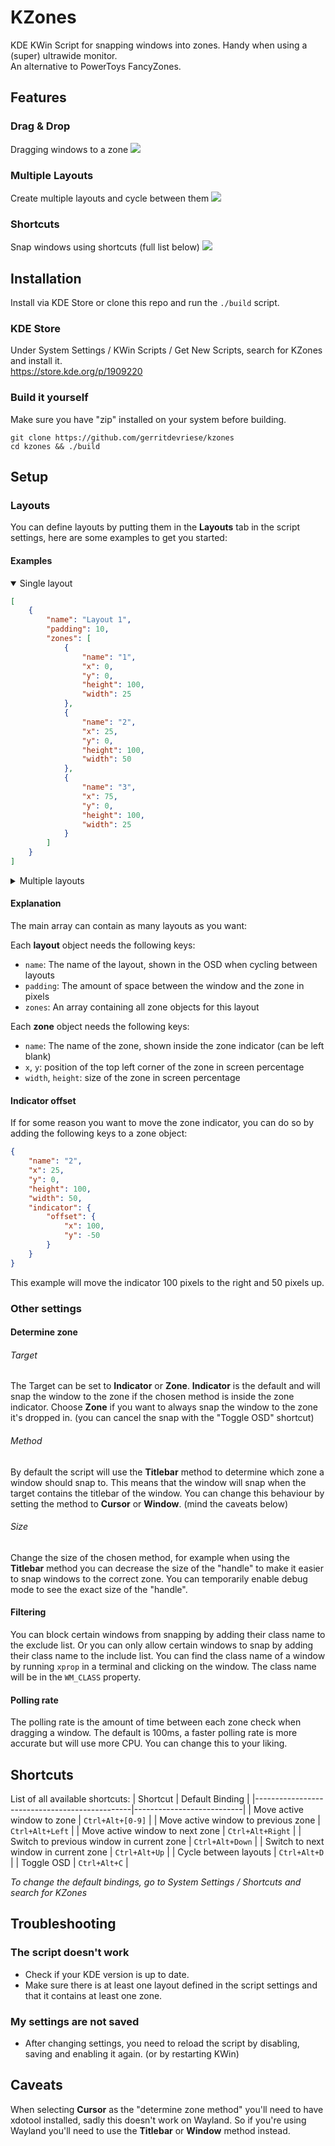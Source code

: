 # KZones
KDE KWin Script for snapping windows into zones. Handy when using a (super) ultrawide monitor.  
An alternative to PowerToys FancyZones.

## Features
### Drag & Drop
Dragging windows to a zone
![](./media/dragdrop.gif)
### Multiple Layouts
Create multiple layouts and cycle between them
![](./media/layouts.gif)
### Shortcuts
Snap windows using shortcuts (full list below)
![](./media/shortcuts.gif)

## Installation
Install via KDE Store or clone this repo and run the `./build` script.
### KDE Store
Under System Settings / KWin Scripts / Get New Scripts, search for KZones and install it.  
https://store.kde.org/p/1909220
### Build it yourself
Make sure you have "zip" installed on your system before building.
```
git clone https://github.com/gerritdevriese/kzones
cd kzones && ./build
```

## Setup
### Layouts
You can define layouts by putting them in the **Layouts** tab in the script settings, here are some examples to get you started:
#### Examples
<details open>
  <summary>Single layout</summary>

```json
[
    {
        "name": "Layout 1",
        "padding": 10,
        "zones": [
            {
                "name": "1",
                "x": 0,
                "y": 0,
                "height": 100,
                "width": 25
            },
            {
                "name": "2",
                "x": 25,
                "y": 0,
                "height": 100,
                "width": 50
            },
            {
                "name": "3",
                "x": 75,
                "y": 0,
                "height": 100,
                "width": 25
            }
        ]
    }
]
```

</details>

<details>
  <summary>Multiple layouts</summary>

```json
[
    {
        "name": "Layout 1",
        "padding": 0,
        "zones": [
            {
                "name": "1",
                "x": 0,
                "y": 0,
                "height": 100,
                "width": 25
            },
            {
                "name": "2",
                "x": 25,
                "y": 0,
                "height": 100,
                "width": 50
            },
            {
                "name": "3",
                "x": 75,
                "y": 0,
                "height": 100,
                "width": 25
            }
        ]
    },
    {
        "name": "Layout 2",
        "padding": 0,
        "zones": [
            {
                "name": "1",
                "x": 0,
                "y": 0,
                "height": 50,
                "width": 25
            },
            {
                "name": "2",
                "x": 0,
                "y": 50,
                "height": 50,
                "width": 25
            },
            {
                "name": "3",
                "x": 25,
                "y": 0,
                "height": 100,
                "width": 50
            },
            {
                "name": "4",
                "x": 75,
                "y": 0,
                "height": 50,
                "width": 25
            },
            {
                "name": "5",
                "x": 75,
                "y": 50,
                "height": 50,
                "width": 25
            }
        ]
    }
]
```

</details>

#### Explanation
The main array can contain as many layouts as you want:
   
Each **layout** object needs the following keys:
- `name`: The name of the layout, shown in the OSD when cycling between layouts
- `padding`: The amount of space between the window and the zone in pixels
- `zones`: An array containing all zone objects for this layout

Each **zone** object needs the following keys:
- `name`: The name of the zone, shown inside the zone indicator (can be left blank)
- `x`, `y`: position of the top left corner of the zone in screen percentage
- `width`, `height`: size of the zone in screen percentage

#### Indicator offset

If for some reason you want to move the zone indicator, you can do so by adding the following keys to a zone object:

```json
{
    "name": "2",
    "x": 25,
    "y": 0,
    "height": 100,
    "width": 50,
    "indicator": {
        "offset": {
            "x": 100,
            "y": -50
        }
    }
}
```

This example will move the indicator 100 pixels to the right and 50 pixels up.

### Other settings

#### Determine zone

###### Target
The Target can be set to **Indicator** or **Zone**. **Indicator** is the default and will snap the window to the zone if the chosen method is inside the zone indicator. Choose **Zone** if you want to always snap the window to the zone it's dropped in. (you can cancel the snap with the "Toggle OSD" shortcut)

###### Method
By default the script will use the **Titlebar** method to determine which zone a window should snap to. This means that the window will snap when the target contains the titlebar of the window. You can change this behaviour by setting the method to **Cursor** or **Window**. (mind the caveats below)

###### Size
Change the size of the chosen method, for example when using the **Titlebar** method you can decrease the size of the "handle" to make it easier to snap windows to the correct zone. You can temporarily enable debug mode to see the exact size of the "handle".

#### Filtering
You can block certain windows from snapping by adding their class name to the exclude list. Or you can only allow certain windows to snap by adding their class name to the include list. You can find the class name of a window by running `xprop` in a terminal and clicking on the window. The class name will be in the `WM_CLASS` property.

#### Polling rate
The polling rate is the amount of time between each zone check when dragging a window. The default is 100ms, a faster polling rate is more accurate but will use more CPU. You can change this to your liking.

## Shortcuts
List of all available shortcuts:
| Shortcut                                      | Default Binding           |
|-----------------------------------------------|---------------------------|
| Move active window to zone                    | `Ctrl+Alt+[0-9]`          |
| Move active window to previous zone           | `Ctrl+Alt+Left`           |
| Move active window to next zone               | `Ctrl+Alt+Right`          |
| Switch to previous window in current zone     | `Ctrl+Alt+Down`           |
| Switch to next window in current zone         | `Ctrl+Alt+Up`             |
| Cycle between layouts                         | `Ctrl+Alt+D`              |
| Toggle OSD                                    | `Ctrl+Alt+C`              |

*To change the default bindings, go to System Settings / Shortcuts and search for KZones*

## Troubleshooting

### The script doesn't work
- Check if your KDE version is up to date.
- Make sure there is at least one layout defined in the script settings and that it contains at least one zone.

### My settings are not saved
- After changing settings, you need to reload the script by disabling, saving and enabling it again. (or by restarting KWin)

## Caveats
When selecting **Cursor** as the "determine zone method" you'll need to have xdotool installed, sadly this doesn't work on Wayland. So if you're using Wayland you'll need to use the **Titlebar** or **Window** method instead.